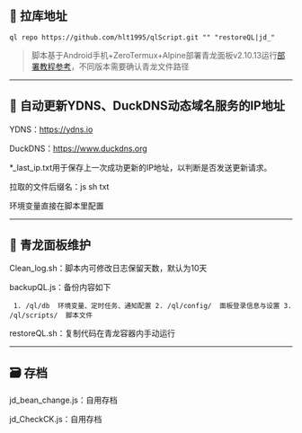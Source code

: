 
## 🔗 拉库地址

```plaintext
ql repo https://github.com/hlt1995/qlScript.git "" "restoreQL|jd_"
```
> 脚本基于Android手机+ZeroTermux+Alpine部署青龙面板v2.10.13运行[部署教程参考](https://blog.csdn.net/SXIAOtian/article/details/124820799)，不同版本需要确认青龙文件路径

---

## 🚀 自动更新YDNS、DuckDNS动态域名服务的IP地址

YDNS：https://ydns.io

DuckDNS：https://www.duckdns.org

*_last_ip.txt用于保存上一次成功更新的IP地址，以判断是否发送更新请求。

拉取的文件后缀名：js sh txt

环境变量直接在脚本里配置

---

## 🐲 青龙面板维护

Clean_log.sh：脚本内可修改日志保留天数，默认为10天

backupQL.js：备份内容如下

   ` 1. /ql/db  环境变量、定时任务、通知配置
    2. /ql/config/  面板登录信息与设置
    3. /ql/scripts/  脚本文件`

restoreQL.sh：复制代码在青龙容器内手动运行

---

## 🗃️ 存档

jd_bean_change.js：自用存档

jd_CheckCK.js：自用存档
